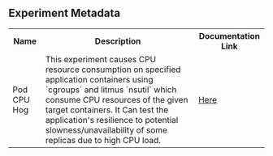 ## Experiment Metadata

<table>
<tr>
<th> Name </th>
<th> Description </th>
<th> Documentation Link </th>
</tr>
<tr>
 <td> Pod CPU Hog </td>
 <td> This experiment causes CPU resource consumption on specified application containers using `cgroups` and litmus `nsutil` which consume CPU resources of the given target containers. It Can test the application's resilience to potential slowness/unavailability of some replicas due to high CPU load. </td>
 <td>  <a href="https://litmuschaos.github.io/litmus/experiments/categories/pods/pod-cpu-hog/"> Here </a> </td>
 </tr>
</table>
